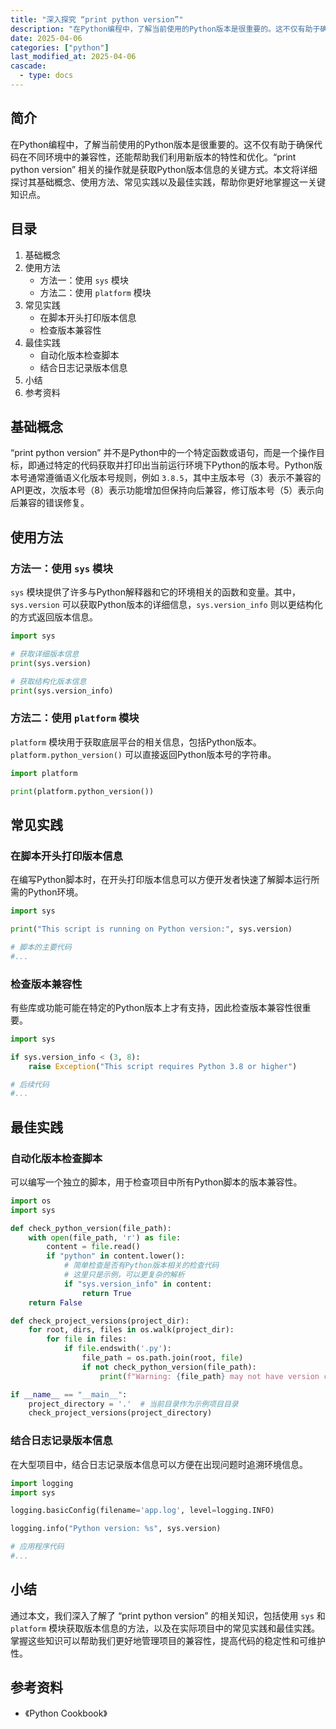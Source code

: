 ```yaml
---
title: "深入探究 “print python version”"
description: "在Python编程中，了解当前使用的Python版本是很重要的。这不仅有助于确保代码在不同环境中的兼容性，还能帮助我们利用新版本的特性和优化。“print python version” 相关的操作就是获取Python版本信息的关键方式。本文将详细探讨其基础概念、使用方法、常见实践以及最佳实践，帮助你更好地掌握这一关键知识点。"
date: 2025-04-06
categories: ["python"]
last_modified_at: 2025-04-06
cascade:
  - type: docs
---
```



## 简介
在Python编程中，了解当前使用的Python版本是很重要的。这不仅有助于确保代码在不同环境中的兼容性，还能帮助我们利用新版本的特性和优化。“print python version” 相关的操作就是获取Python版本信息的关键方式。本文将详细探讨其基础概念、使用方法、常见实践以及最佳实践，帮助你更好地掌握这一关键知识点。

<!-- more -->
## 目录
1. 基础概念
2. 使用方法
    - 方法一：使用 `sys` 模块
    - 方法二：使用 `platform` 模块
3. 常见实践
    - 在脚本开头打印版本信息
    - 检查版本兼容性
4. 最佳实践
    - 自动化版本检查脚本
    - 结合日志记录版本信息
5. 小结
6. 参考资料

## 基础概念
“print python version” 并不是Python中的一个特定函数或语句，而是一个操作目标，即通过特定的代码获取并打印出当前运行环境下Python的版本号。Python版本号通常遵循语义化版本号规则，例如 `3.8.5`，其中主版本号（3）表示不兼容的API更改，次版本号（8）表示功能增加但保持向后兼容，修订版本号（5）表示向后兼容的错误修复。

## 使用方法
### 方法一：使用 `sys` 模块
`sys` 模块提供了许多与Python解释器和它的环境相关的函数和变量。其中，`sys.version` 可以获取Python版本的详细信息，`sys.version_info` 则以更结构化的方式返回版本信息。

```python
import sys

# 获取详细版本信息
print(sys.version)

# 获取结构化版本信息
print(sys.version_info)
```

### 方法二：使用 `platform` 模块
`platform` 模块用于获取底层平台的相关信息，包括Python版本。`platform.python_version()` 可以直接返回Python版本号的字符串。

```python
import platform

print(platform.python_version())
```

## 常见实践
### 在脚本开头打印版本信息
在编写Python脚本时，在开头打印版本信息可以方便开发者快速了解脚本运行所需的Python环境。

```python
import sys

print("This script is running on Python version:", sys.version)

# 脚本的主要代码
#...
```

### 检查版本兼容性
有些库或功能可能在特定的Python版本上才有支持，因此检查版本兼容性很重要。

```python
import sys

if sys.version_info < (3, 8):
    raise Exception("This script requires Python 3.8 or higher")

# 后续代码
#...
```

## 最佳实践
### 自动化版本检查脚本
可以编写一个独立的脚本，用于检查项目中所有Python脚本的版本兼容性。

```python
import os
import sys

def check_python_version(file_path):
    with open(file_path, 'r') as file:
        content = file.read()
        if "python" in content.lower():
            # 简单检查是否有Python版本相关的检查代码
            # 这里只是示例，可以更复杂的解析
            if "sys.version_info" in content:
                return True
    return False

def check_project_versions(project_dir):
    for root, dirs, files in os.walk(project_dir):
        for file in files:
            if file.endswith('.py'):
                file_path = os.path.join(root, file)
                if not check_python_version(file_path):
                    print(f"Warning: {file_path} may not have version compatibility checks.")

if __name__ == "__main__":
    project_directory = '.'  # 当前目录作为示例项目目录
    check_project_versions(project_directory)
```

### 结合日志记录版本信息
在大型项目中，结合日志记录版本信息可以方便在出现问题时追溯环境信息。

```python
import logging
import sys

logging.basicConfig(filename='app.log', level=logging.INFO)

logging.info("Python version: %s", sys.version)

# 应用程序代码
#...
```

## 小结
通过本文，我们深入了解了 “print python version” 的相关知识，包括使用 `sys` 和 `platform` 模块获取版本信息的方法，以及在实际项目中的常见实践和最佳实践。掌握这些知识可以帮助我们更好地管理项目的兼容性，提高代码的稳定性和可维护性。

## 参考资料
- 《Python Cookbook》